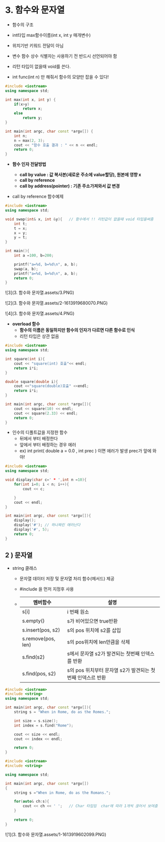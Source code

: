 # 3. 함수와 문자열

- 함수의 구조
- int타입 max함수이름(int x, int y  매개변수)

- 위치기반  키워드 전달이 아님

- 변수 함수 상수 식별자는 사용하기 전 반드시 선언되어야 함

- 리턴 타입이 없을때 void를 쓴다.
- int func(int n)   만 해줘서 함수의 모양만 잡을 수 있다!

```c++
#include <iostream>
using namespace std;

int max(int x, int y) {
	if(x>y)
		return x;
	else
		return y;
}

int main(int argc, char const *argv[]) {
	int n;
	n = max(2, 3);
	cout << "함수 호출 결과 : " << n << endl;
	return 0;
}
```



- **함수 인자 전달방법**
  - **call by value  : 값 복사본(새로운 주소에 value할당), 원본에 영향 x**
  - **call by reference**
  - **call by address(pointer) : 기존 주소가져와서 값 변경**

- call by reference 함수예제

```c++
#include <iostream>
using namespace std;

void swap(int& x, int &y){   // 함수에서 !! 리턴값이 없을때 void 타입을써줌 
    int t;
    t = x;
    x = y;
    y = t;
}

int main(){
    int a =100, b=200;

    printf("a=%d, b=%d\n", a, b);
    swap(a, b);
    printf("a=%d, b=%d\n", a, b);
    return 0;
}
```

![3](3. 함수와 문자열.assets/3.PNG)



![2](3. 함수와 문자열.assets/2-1613919680070.PNG)



![4](3. 함수와 문자열.assets/4.PNG)





- **overload 함수**
  - **함수의 이름은 동일하지만 함수의 인자가 다르면 다른 함수로 인식**
  - 리턴 타입은 상관 없음

```c++
#include <iostream>
using namespace std;

int square(int i){
    cout << "square(int) 호출"<< endl;
    return i*i;
}

double square(double i){
    cout <<"square(double)호출" <<endl;
    return i*i;
}

int main(int argc, char const *argv[]){
    cout << square(10) << endl;
    cout << square(2.33) << endl;
    return 0;
}
```



- 인수의 디폴트값을 지정한 함수
  - 뒤에서 부터 배정한다
  - 앞에서 부터 배정하는 경우 에러
  - ex) int print( double a = 0.0 , int prec )  이면 에러가 발생 prec가 앞에 와야!

```c++
#include <iostream>
using namespace std;

void display(char c=' * ',int n =10){
    for(int i=0; i < n; i++){
        cout << c;

    }
    cout << endl;
}

int main(int argc, char const *argv[]){
    display();
    display('#'); // 하나짜린 애러난다
    display('#', 5);
    return 0;
}
```



## 2 ) 문자열

- string 클래스

  - 문자열 데이터 저장 및 문자열 처리 함수(메서드) 제공

  - #include <string>을 먼저 지정후 사용

  - | 멤버함수           | 설명                                                       |
    | ------------------ | ---------------------------------------------------------- |
    | s[i]               | i 번째 원소                                                |
    | s.empty()          | s가 비어있으면 true반환                                    |
    | s.insert(pos, s2)  | s의 pos 위치에 s2를 삽입                                   |
    | s.remove(pos, len) | s의 pos위치에 len만큼을 삭제                               |
    | s.find(s2)         | s에서 문자열 s2가 발견되는 첫번째 인덱스를 반환            |
    | s.find(pos, s2)    | s의 pos 위치부터 문자열 s2가 발견되는 첫번째 인덱스르 반환 |

    

```c++
#include <iostream>
#include <string>
using namespace std;

int main(int argc, char const *argv[]){
    string s = "When in Rome, do as the Romes.";

    int size = s.size();
    int index = s.find("Rome");

    cout << size << endl;
    cout << index << endl;

    return 0;
}
```

```c++
#include <iostream>
#include <string>

using namespace std;

int main(int argc, char const *argv[])
{
    string s ="When in Rome, do as the Romans.";

    for(auto& ch:s){
        cout << ch << ' ';   // Char 타입임  char에 따라 1개씩 끊어서 보여줌
    }
    
    return 0;
}
```

![1](3. 함수와 문자열.assets/1-1613919602099.PNG)
